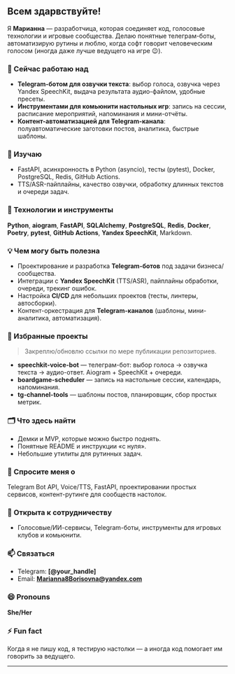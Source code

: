 ## Всем здарвствуйте!

Я **Марианна** — разработчица, которая соединяет код, голосовые технологии и игровые сообщества. Делаю понятные телеграм-боты, автоматизирую рутины и люблю, когда софт говорит человеческим голосом (иногда даже лучше ведущего на игре 😉).



### 🔭 Сейчас работаю над

* **Telegram-ботом для озвучки текста**: выбор голоса, озвучка через Yandex SpeechKit, выдача результата аудио-файлом, удобные пресеты.
* **Инструментами для комьюнити настольных игр**: запись на сессии, расписание мероприятий, напоминания и мини-отчёты.
* **Контент-автоматизацией для Telegram-канала**: полуавтоматические заготовки постов, аналитика, быстрые шаблоны.

### 🌱 Изучаю

* FastAPI, асинхронность в Python (asyncio), тесты (pytest), Docker, PostgreSQL, Redis, GitHub Actions.
* TTS/ASR-пайплайны, качество озвучки, обработку длинных текстов и очереди задач.

### 🧰 Технологии и инструменты

**Python**, **aiogram**, **FastAPI**, **SQLAlchemy**, **PostgreSQL**, **Redis**, **Docker**, **Poetry**, **pytest**, **GitHub Actions**, **Yandex SpeechKit**, Markdown.

### 💡 Чем могу быть полезна

* Проектирование и разработка **Telegram-ботов** под задачи бизнеса/сообщества.
* Интеграции с **Yandex SpeechKit** (TTS/ASR), пайплайны обработки, очереди, трекинг ошибок.
* Настройка **CI/CD** для небольших проектов (тесты, линтеры, автосборки).
* Контент-оркестрация для **Telegram-каналов** (шаблоны, мини-аналитика, автоматизация).

### 📌 Избранные проекты

> Закреплю/обновлю ссылки по мере публикации репозиториев.

* **speechkit-voice-bot** — телеграм-бот: выбор голоса → озвучка текста → аудио-ответ. Aiogram + SpeechKit + очереди.
* **boardgame-scheduler** — запись на настольные сессии, календарь, напоминания.
* **tg-channel-tools** — шаблоны постов, планировщик, сбор простых метрик.

### 🗂 Что здесь найти

* Демки и MVP, которые можно быстро поднять.
* Понятные README и инструкции «с нуля».
* Небольшие утилиты для рутинных задач.

### 💬 Спросите меня о

Telegram Bot API, Voice/TTS, FastAPI, проектировании простых сервисов, контент-рутинге для сообществ настолок.

### 🤝 Открыта к сотрудничеству

* Голосовые/ИИ-сервисы, Telegram-боты, инструменты для игровых клубов и комьюнити.

### 📫 Связаться

* Telegram: **\[@your\_handle]**
* Email: **Marianna8Borisovna@yandex.com**



### 😄 Pronouns

**She/Her**

### ⚡ Fun fact

Когда я не пишу код, я тестирую настолки — а иногда код помогает им говорить за ведущего.

---
